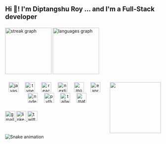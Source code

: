 <h2 align="left">Hi 👋! I'm Diptangshu Roy ... and I'm a Full-Stack developer</h2>

###

<div align="left">
  <img src="https://streak-stats.demolab.com?user=DiptangshuRoy&locale=en&mode=daily&theme=dracula&hide_border=true&border_radius=5" height="150" alt="streak graph"  />
  <img src="https://github-readme-stats.vercel.app/api/top-langs?username=DiptangshuRoy&locale=en&hide_title=false&layout=compact&card_width=320&langs_count=5&theme=dracula&hide_border=true" height="150" alt="languages graph"  />
</div>

###

<img align="right" height="165" src="https://media.tenor.com/i3lImBg2UEQAAAAM/scaler-create-impact.gif"  />

###

<div align="center">
  <img src="https://skillicons.dev/icons?i=js" height="32" alt="javascript logo"  />
  <img width="13" />
  <img src="https://skillicons.dev/icons?i=ts" height="32" alt="typescript logo"  />
  <img width="13" />
  <img src="https://skillicons.dev/icons?i=react" height="32" alt="react logo"  />
  <img width="13" />
  <img src="https://skillicons.dev/icons?i=nextjs" height="32" alt="nextjs logo"  />
  <img width="13" />
  <img src="https://skillicons.dev/icons?i=mongodb" height="32" alt="mongodb logo"  />
  <img width="13" />
  <img src="https://skillicons.dev/icons?i=express" height="32" alt="express logo"  />
  <img width="13" />
  <img src="https://skillicons.dev/icons?i=nodejs" height="32" alt="nodejs logo"  />
  <img width="13" />
  <img src="https://skillicons.dev/icons?i=py" height="32" alt="python logo"  />
  <img width="13" />
  <img src="https://skillicons.dev/icons?i=tailwind" height="32" alt="tailwindcss logo"  />
  <img width="13" />
  <img src="https://img.shields.io/badge/MUI-007FFF?logo=mui&logoColor=white&style=for-the-badge" height="32" alt="materialui logo"  />
</div>

###

<div align="left">
  <a href="mailto:diptangshuroybusiness@gmail.com " target="_blank">
    <img src="https://img.shields.io/static/v1?message=Gmail&logo=gmail&label=&color=D14836&logoColor=white&labelColor=&style=for-the-badge" height="32" alt="gmail logo"  />
  </a>
  <a href="www.linkedin.com/in/diptangshuroy" target="_blank">
    <img src="https://img.shields.io/static/v1?message=LinkedIn&logo=linkedin&label=&color=0077B5&logoColor=white&labelColor=&style=for-the-badge" height="32" alt="linkedin logo"  />
  </a>
  <a href="https://x.com/DiptangshuRoy_" target="_blank">
    <img src="https://img.shields.io/static/v1?message=Twitter&logo=twitter&label=&color=1DA1F2&logoColor=white&labelColor=&style=for-the-badge" height="32" alt="twitter logo"  />
  </a>
</div>

###

<br clear="both">

<img src="https://raw.githubusercontent.com/DiptangshuRoy/DiptangshuRoy/output/snake.svg" alt="Snake animation" />

###
